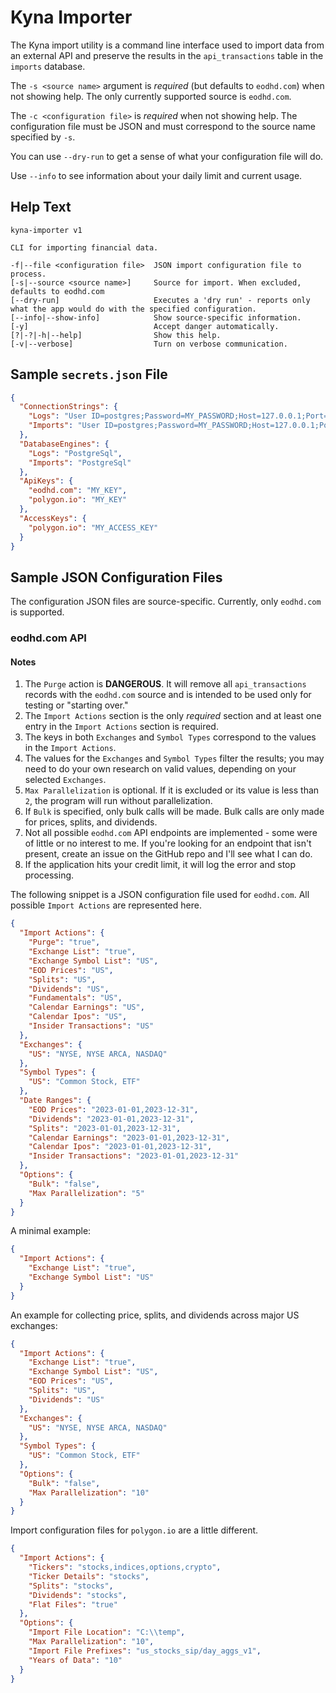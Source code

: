 # Kyna Importer

The Kyna import utility is a command line interface used to import data from an external API and preserve the results in the `api_transactions` table in the `imports` database.

The `-s <source name>` argument is *required* (but defaults to `eodhd.com`) when not showing help.
The only currently supported source is `eodhd.com`.

The `-c <configuration file>` is *required* when not showing help.
The configuration file must be JSON and must correspond to the source name specified by `-s`.

You can use `--dry-run` to get a sense of what your configuration file will do.

Use `--info` to see information about your daily limit and current usage.

## Help Text

```
kyna-importer v1

CLI for importing financial data.

-f|--file <configuration file>  JSON import configuration file to process.
[-s|--source <source name>]     Source for import. When excluded, defaults to eodhd.com
[--dry-run]                     Executes a 'dry run' - reports only what the app would do with the specified configuration.
[--info|--show-info]            Show source-specific information.
[-y]                            Accept danger automatically.
[?|-?|-h|--help]                Show this help.
[-v|--verbose]                  Turn on verbose communication.
```

## Sample `secrets.json` File

```json
{
  "ConnectionStrings": {
    "Logs": "User ID=postgres;Password=MY_PASSWORD;Host=127.0.0.1;Port=5432;Database=logs;",
    "Imports": "User ID=postgres;Password=MY_PASSWORD;Host=127.0.0.1;Port=5432;Database=imports;"
  },
  "DatabaseEngines": {
    "Logs": "PostgreSql",
    "Imports": "PostgreSql"
  },
  "ApiKeys": {
    "eodhd.com": "MY_KEY",
    "polygon.io": "MY_KEY"
  },
  "AccessKeys": {
    "polygon.io": "MY_ACCESS_KEY"
  }
}
```

## Sample JSON Configuration Files

The configuration JSON files are source-specific.
Currently, only `eodhd.com` is supported.

### eodhd.com API

#### Notes

1. The `Purge` action is **DANGEROUS**. It will remove all `api_transactions` records with the `eodhd.com` source and is intended to be used only for testing or "starting over."
1. The `Import Actions` section is the only *required* section and at least one entry in the `Import Actions` section is required.
1. The keys in both `Exchanges` and `Symbol Types` correspond to the values in the `Import Actions`.
1. The values for the `Exchanges` and `Symbol Types` filter the results; you may need to do your own research on valid values, depending on your selected `Exchanges`.
1. `Max Parallelization` is optional. If it is excluded or its value is less than `2`, the program will run without parallelization.
1. If `Bulk` is specified, only bulk calls will be made. Bulk calls are only made for prices, splits, and dividends.
1. Not all possible `eodhd.com` API endpoints are implemented - some were of little or no interest to me. If you're looking for an endpoint that isn't present, create an issue on the GitHub repo and I'll see what I can do.
1. If the application hits your credit limit, it will log the error and stop processing.

The following snippet is a JSON configuration file used for `eodhd.com`.
All possible `Import Actions` are represented here.

```json
{
  "Import Actions": {
    "Purge": "true",
    "Exchange List": "true",
    "Exchange Symbol List": "US",
    "EOD Prices": "US",
    "Splits": "US",
    "Dividends": "US",
    "Fundamentals": "US",
    "Calendar Earnings": "US",
    "Calendar Ipos": "US",
    "Insider Transactions": "US"
  },
  "Exchanges": {
    "US": "NYSE, NYSE ARCA, NASDAQ"
  },
  "Symbol Types": {
    "US": "Common Stock, ETF"
  },
  "Date Ranges": {
    "EOD Prices": "2023-01-01,2023-12-31",
    "Dividends": "2023-01-01,2023-12-31",
    "Splits": "2023-01-01,2023-12-31",
    "Calendar Earnings": "2023-01-01,2023-12-31",
    "Calendar Ipos": "2023-01-01,2023-12-31",
    "Insider Transactions": "2023-01-01,2023-12-31"
  },
  "Options": {
    "Bulk": "false",
    "Max Parallelization": "5"
  }
}
```

A minimal example:

```json
{
  "Import Actions": {
    "Exchange List": "true",
    "Exchange Symbol List": "US"
  }
}
```

An example for collecting price, splits, and dividends across major US exchanges:

```json
{
  "Import Actions": {
    "Exchange List": "true",
    "Exchange Symbol List": "US",
    "EOD Prices": "US",
    "Splits": "US",
    "Dividends": "US"
  },
  "Exchanges": {
    "US": "NYSE, NYSE ARCA, NASDAQ"
  },
  "Symbol Types": {
    "US": "Common Stock, ETF"
  },
  "Options": {
    "Bulk": "false",
    "Max Parallelization": "10"
  }
}
```

Import configuration files for `polygon.io` are a little different.

```json
{
  "Import Actions": {
    "Tickers": "stocks,indices,options,crypto",
    "Ticker Details": "stocks",
    "Splits": "stocks",
    "Dividends": "stocks",
    "Flat Files": "true"
  },
  "Options": {
    "Import File Location": "C:\\temp",
    "Max Parallelization": "10",
    "Import File Prefixes": "us_stocks_sip/day_aggs_v1",
    "Years of Data": "10"
  }
}
```